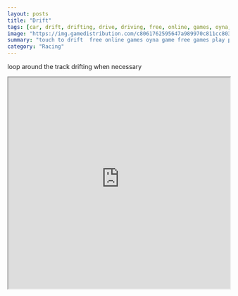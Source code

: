 ```yaml
---
layout: posts
title: "Drift"
tags: [car, drift, drifting, drive, driving, free, online, games, oyna, game, free, games, play, play, games]
image: "https://img.gamedistribution.com/c8061762595647a989970c811cc8032b.jpg"
summary: "touch to drift  free online games oyna game free games play play games"
category: "Racing"
---
```


loop around the track drifting when necessary

<iframe width="100%" height="480px;" src="https://html5.gamedistribution.com/c8061762595647a989970c811cc8032b/"></iframe>